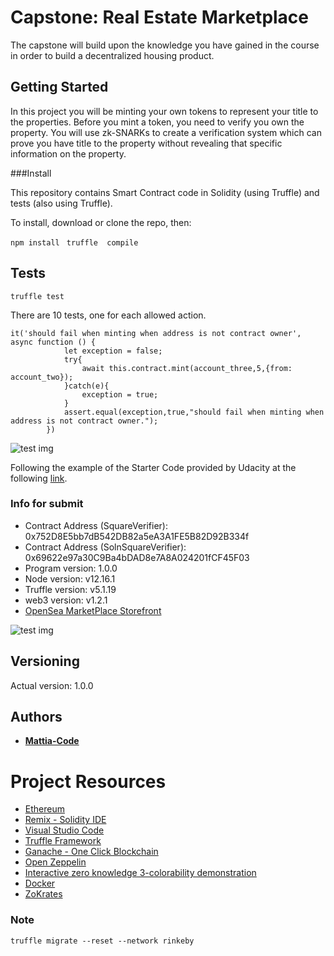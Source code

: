 # Capstone: Real Estate Marketplace

The capstone will build upon the knowledge you have gained in the course in order to build a decentralized housing product. 

## Getting Started

In this project you will be minting your own tokens to represent your title to the properties. Before you mint a token, you need to verify you own the property. You will use zk-SNARKs to create a verification system which can prove you have title to the property without revealing that specific information on the property.

###Install

This repository contains Smart Contract code in Solidity (using Truffle) and tests (also using Truffle).

To install, download or clone the repo, then:

```npm install ``` ```truffle  compile ```

## Tests
```
truffle test
```

There are 10 tests, one for each allowed action.

```
it('should fail when minting when address is not contract owner', async function () {
            let exception = false;
            try{
                await this.contract.mint(account_three,5,{from: account_two});
            }catch(e){
                exception = true;
            }
            assert.equal(exception,true,"should fail when minting when address is not contract owner.");
        })
```

![test img](test.png)

Following the example of the Starter Code provided by Udacity at the following [link](https://github.com/udacity/Blockchain-Capstone).

### Info for submit

* Contract Address (SquareVerifier): 0x752D8E5bb7dB542DB82a5eA3A1FE5B82D92B334f
* Contract Address (SolnSquareVerifier): 0x69622e97a30C9Ba4bDAD8e7A8A024201fCF45F03 
* Program version: 1.0.0
* Node version: v12.16.1
* Truffle version: v5.1.19
* web3 version: v1.2.1
* [OpenSea MarketPlace Storefront](https://rinkeby.opensea.io/assets/startoken-v2)

![test img](starToken.png)

## Versioning

Actual version: 1.0.0

## Authors

* **[Mattia-Code](https://github.com/Mattia-code)**

# Project Resources

* [Ethereum](https://www.ethereum.org/)
* [Remix - Solidity IDE](https://remix.ethereum.org/)
* [Visual Studio Code](https://code.visualstudio.com/)
* [Truffle Framework](https://truffleframework.com/)
* [Ganache - One Click Blockchain](https://truffleframework.com/ganache)
* [Open Zeppelin ](https://openzeppelin.org/)
* [Interactive zero knowledge 3-colorability demonstration](http://web.mit.edu/~ezyang/Public/graph/svg.html)
* [Docker](https://docs.docker.com/install/)
* [ZoKrates](https://github.com/Zokrates/ZoKrates)

### Note

```
truffle migrate --reset --network rinkeby
```

